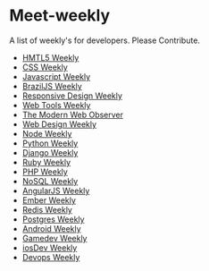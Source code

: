 Meet-weekly
===========

A list of weekly's for developers.
Please Contribute.

- [HMTL5 Weekly](http://html5weekly.com/)
- [CSS Weekly](http://css-weekly.com/)
- [Javascript Weekly](http://javascriptweekly.com/)
- [BrazilJS Weekly](http://braziljs.org/)
- [Responsive Design Weekly](http://responsivedesignweekly.com/)
- [Web Tools Weekly](http://webtoolsweekly.com/)
- [The Modern Web Observer](http://appendto.com/modern-web-observer/)
- [Web Design Weekly](http://web-design-weekly.com/)
- [Node Weekly](http://nodeweekly.com/)
- [Python Weekly](http://www.pythonweekly.com/)
- [Django Weekly](http://djangoweek.ly/)
- [Ruby Weekly](http://rubyweekly.com/)
- [PHP Weekly](http://phpweekly.info/)
- [NoSQL Weekly](http://www.nosqlweekly.com/)
- [AngularJS Weekly](http://www.ng-newsletter.com/)
- [Ember Weekly](http://emberweekly.com/)
- [Redis Weekly](http://redisweekly.com/)
- [Postgres Weekly](http://postgresweekly.com/)
- [Android Weekly](http://androidweekly.net/)
- [Gamedev Weekly](http://gamedevweekly.com/)
- [iosDev Weekly](http://iosdevweekly.com/)
- [Devops Weekly](http://devopsweekly.com/)
